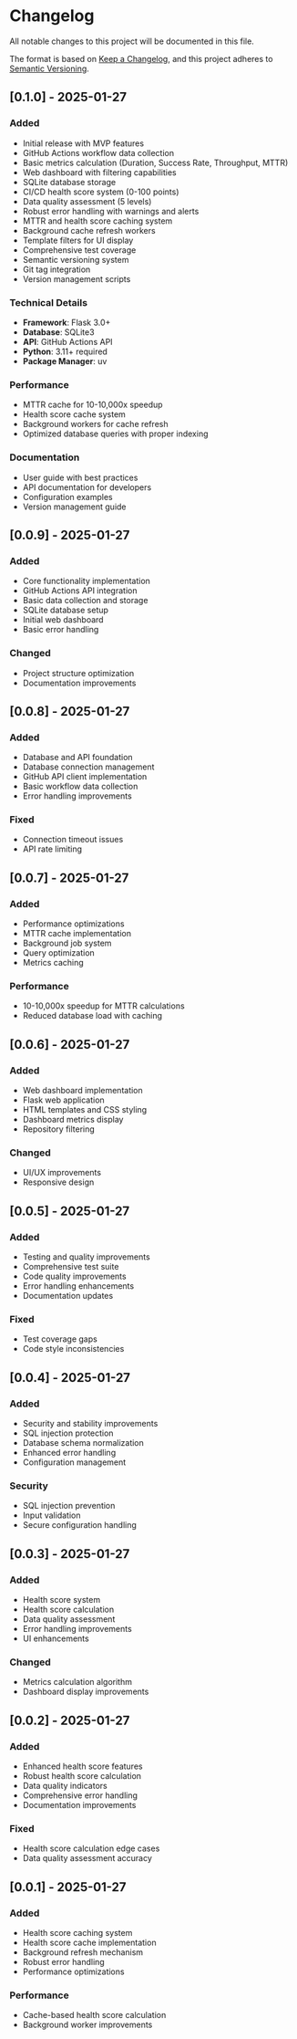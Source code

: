# Changelog

All notable changes to this project will be documented in this file.

The format is based on [Keep a Changelog](https://keepachangelog.com/en/1.0.0/),
and this project adheres to [Semantic Versioning](https://semver.org/spec/v2.0.0.html).

## [0.1.0] - 2025-01-27

### Added
- Initial release with MVP features
- GitHub Actions workflow data collection
- Basic metrics calculation (Duration, Success Rate, Throughput, MTTR)
- Web dashboard with filtering capabilities
- SQLite database storage
- CI/CD health score system (0-100 points)
- Data quality assessment (5 levels)
- Robust error handling with warnings and alerts
- MTTR and health score caching system
- Background cache refresh workers
- Template filters for UI display
- Comprehensive test coverage
- Semantic versioning system
- Git tag integration
- Version management scripts

### Technical Details
- **Framework**: Flask 3.0+
- **Database**: SQLite3
- **API**: GitHub Actions API
- **Python**: 3.11+ required
- **Package Manager**: uv

### Performance
- MTTR cache for 10-10,000x speedup
- Health score cache system
- Background workers for cache refresh
- Optimized database queries with proper indexing

### Documentation
- User guide with best practices
- API documentation for developers
- Configuration examples
- Version management guide

## [0.0.9] - 2025-01-27

### Added
- Core functionality implementation
- GitHub Actions API integration
- Basic data collection and storage
- SQLite database setup
- Initial web dashboard
- Basic error handling

### Changed
- Project structure optimization
- Documentation improvements

## [0.0.8] - 2025-01-27

### Added
- Database and API foundation
- Database connection management
- GitHub API client implementation
- Basic workflow data collection
- Error handling improvements

### Fixed
- Connection timeout issues
- API rate limiting

## [0.0.7] - 2025-01-27

### Added
- Performance optimizations
- MTTR cache implementation
- Background job system
- Query optimization
- Metrics caching

### Performance
- 10-10,000x speedup for MTTR calculations
- Reduced database load with caching

## [0.0.6] - 2025-01-27

### Added
- Web dashboard implementation
- Flask web application
- HTML templates and CSS styling
- Dashboard metrics display
- Repository filtering

### Changed
- UI/UX improvements
- Responsive design

## [0.0.5] - 2025-01-27

### Added
- Testing and quality improvements
- Comprehensive test suite
- Code quality improvements
- Error handling enhancements
- Documentation updates

### Fixed
- Test coverage gaps
- Code style inconsistencies

## [0.0.4] - 2025-01-27

### Added
- Security and stability improvements
- SQL injection protection
- Database schema normalization
- Enhanced error handling
- Configuration management

### Security
- SQL injection prevention
- Input validation
- Secure configuration handling

## [0.0.3] - 2025-01-27

### Added
- Health score system
- Health score calculation
- Data quality assessment
- Error handling improvements
- UI enhancements

### Changed
- Metrics calculation algorithm
- Dashboard display improvements

## [0.0.2] - 2025-01-27

### Added
- Enhanced health score features
- Robust health score calculation
- Data quality indicators
- Comprehensive error handling
- Documentation improvements

### Fixed
- Health score calculation edge cases
- Data quality assessment accuracy

## [0.0.1] - 2025-01-27

### Added
- Health score caching system
- Health score cache implementation
- Background refresh mechanism
- Robust error handling
- Performance optimizations

### Performance
- Cache-based health score calculation
- Background worker improvements
